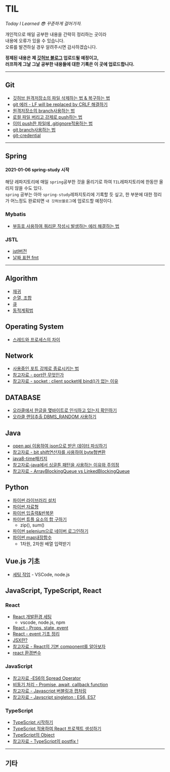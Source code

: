 # TIL
*Today I Learned 😎 꾸준하게 걸어가자.*

개인적으로 매일 공부한 내용을 간략히 정리하는 곳이라  
내용에 오류가 있을 수 있습니다.   
오류를 발견하실 경우 알려주시면 감사하겠습니다.  


**정제된 내용은 제 [깃허브 블로그](https://sehui-byte.github.io/) 업로드될 예정이고,  
러프하게 그날 그날 공부한 내용들에 대한 기록은 이 곳에 업로드합니다.**

------------

## Git  
- [깃허브 원격저장소의 파일 삭제하는 법 & 복구하는 법](https://github.com/sehui-byte/TIL/blob/main/Git/%EC%9B%90%EA%B2%A9%EC%A0%80%EC%9E%A5%EC%86%8C%20%ED%8C%8C%EC%9D%BC%20%EC%82%AD%EC%A0%9C%2C%EB%B3%B5%EA%B5%AC%ED%95%98%EB%8A%94%20%EB%B2%95.md)
- [git 에러 - LF will be replaced by CRLF 해결하기](https://github.com/sehui-byte/TIL/blob/main/Git/git%20%EC%97%90%EB%9F%AC%20-%20%20LF%20will%20be%20replaced%20by%20CRLF.md)
- [원격저장소의 branch사용하는 법](https://github.com/sehui-byte/TIL/blob/main/Git/%EA%B9%83%ED%97%88%EB%B8%8C%20%EC%9B%90%EA%B2%A9%EC%A0%80%EC%9E%A5%EC%86%8C%EC%9D%98%20branch%EB%A1%9C%20%EC%82%AC%EC%9A%A9%ED%95%98%EA%B8%B0.md)
- [로컬 파일 버리고 강제로 push하는 법](https://github.com/sehui-byte/TIL/blob/main/Git/%EB%A1%9C%EC%BB%AC%20%ED%8C%8C%EC%9D%BC%20%EB%B2%84%EB%A6%AC%EA%B3%A0%20%EA%B0%95%EC%A0%9C%20pull%20%ED%95%98%EA%B8%B0.md)
- [이미 push한 파일에 .gitignore적용하는 법](https://github.com/sehui-byte/TIL/blob/main/Git/%EC%9D%B4%EB%AF%B8%20push%ED%95%9C%20%ED%8C%8C%EC%9D%BC%EC%97%90%20gitignore%EC%A0%81%EC%9A%A9%ED%95%98%EA%B8%B0.md)
- [git branch사용하는 법](https://github.com/sehui-byte/TIL/blob/main/Git/%EB%B8%8C%EB%9E%9C%EC%B9%98%20%EC%82%AC%EC%9A%A9%ED%95%98%EA%B8%B0.md)
- [git-credential](https://github.com/sehui-byte/TIL/blob/main/Git/git-credential.md)
------
## Spring
#### 2021-01-06 spring-study 시작
해당 레파지토리에 매일 `spring`공부한 것을 올리기로 하여 `TIL`레파지토리에 한동안 올리지 않을 수도 있다.   
`spring` 공부는 아마 `spring-study`레파지토리에 기록할 듯 싶고, 한 부분에 대한 정리가 어느정도 완료되면 `내 깃허브블로그`에 업로드할 예정이다.

### Mybatis
- [부등호 사용하여 쿼리문 작성시 발생하는 에러 해결하는 법](https://github.com/sehui-byte/TIL/tree/main/Spring)

### JSTL
- [jstl버전](https://github.com/sehui-byte/TIL/blob/main/jstl/jstl%EB%B2%84%EC%A0%84.md)
- [날짜 표현 fmt](https://github.com/sehui-byte/TIL/blob/main/jstl/jstl%EB%82%A0%EC%A7%9C%ED%91%9C%ED%98%84.md)
----------

## Algorithm

- [재귀](https://github.com/sehui-byte/TIL/blob/main/Algorithm/%EC%9E%AC%EA%B7%80(Recursion).md)
- [순열, 조합](https://github.com/sehui-byte/TIL/blob/main/Algorithm/%EC%88%9C%EC%97%B4%2C%EC%A1%B0%ED%95%A9%20%EC%95%8C%EA%B3%A0%EB%A6%AC%EC%A6%98.md)
- [큐]()
- [동적계획법](https://github.com/sehui-byte/TIL/blob/main/Algorithm/%EB%8F%99%EC%A0%81%EA%B3%84%ED%9A%8D%EB%B2%95.md)


## Operating System
- [스레드와 프로세스의 차이]()

## Network
- [사용중인 포트 강제로 종료시키는 법](https://github.com/sehui-byte/TIL/commit/6f6f84dd20f412610c00b311e27f972496ad9562)
- [참고자료 - port란 무엇인가](https://jwprogramming.tistory.com/26)
- [참고자료 - socket : client socket에 bind()가 없는 이유](https://blog.naver.com/rev7707/10005157701)

## DATABASE

- [오라클에서 한글을 몇바이트로 인식하고 있는지 확인하기](https://github.com/sehui-byte/TIL/blob/main/DB/ORACLE/%ED%95%9C%EA%B8%80%EC%9D%B4%20%EB%AA%87%EB%B0%94%EC%9D%B4%ED%8A%B8%EB%A1%9C%20%EC%9D%B8%EC%8B%9D%EB%90%98%EA%B3%A0%20%EC%9E%88%EB%8A%94%EA%B0%80.md)
- [오라클 랜덤추출 DBMS_RANDOM 사용하기](https://github.com/sehui-byte/TIL/blob/main/DB/ORACLE/%EC%98%A4%EB%9D%BC%ED%81%B4%20%EB%9E%9C%EB%8D%A4%20%EC%B6%94%EC%B6%9C%20DBMS_RANDOM.md)
  
## Java

- [open api 이용하여 json으로 받은 데이터 파싱하기](https://github.com/sehui-byte/TIL/blob/main/Java/json%ED%8C%8C%EC%8B%B1.md)  
- [참고자료 - bit shift연산자를 사용하여 byte형변환](http://egloos.zum.com/littletrue/v/4096524)
- [java8-time패키지](https://github.com/sehui-byte/TIL/blob/main/Java/java8-time%ED%8C%A8%ED%82%A4%EC%A7%80.md)
- [참고자료-java에서 싱글톤 패턴을 사용하는 이유와 주의점](https://elfinlas.github.io/2019/09/23/java-singleton/)
- [참고자료 - ArrayBlockingQueue vs LinkedBlockingQueue](https://stackoverflow.com/questions/35967792/when-to-prefer-linkedblockingqueue-over-arrayblockingqueue)
  

## Python 
- [파이썬 라이브러리 설치](https://github.com/sehui-byte/TIL/blob/main/python/%EB%9D%BC%EC%9D%B4%EB%B8%8C%EB%9F%AC%EB%A6%AC%20%EC%84%A4%EC%B9%98.md)
- [파이썬 자료형](https://github.com/sehui-byte/TIL/blob/main/python/%ED%8C%8C%EC%9D%B4%EC%8D%AC%20%EC%9E%90%EB%A3%8C%ED%98%95.md)
- [파이썬 입출력&반복문](https://github.com/sehui-byte/TIL/blob/main/python/%ED%8C%8C%EC%9D%B4%EC%8D%AC%20%EC%9E%85%EC%B6%9C%EB%A0%A5%20%26%20%EB%B0%98%EB%B3%B5%EB%AC%B8.md)
- [파이썬 튜플 요소의 합 구하기](https://github.com/sehui-byte/TIL/blob/main/python/%ED%8A%9C%ED%94%8C%20%EC%9A%94%EC%86%8C%EB%81%BC%EB%A6%AC%20%EB%8D%A7%EC%85%88%ED%95%98%EB%8A%94%20%EB%B2%95.md)
    - zip(), sum()
- [파이썬 selenium으로 네이버 로그인하기](https://github.com/sehui-byte/TIL/blob/main/python/Selenium%EC%9C%BC%EB%A1%9C%20%EB%84%A4%EC%9D%B4%EB%B2%84%20%EB%A1%9C%EA%B7%B8%EC%9D%B8%ED%95%98%EA%B8%B0.md)
- [파이썬 map내장함수](https://github.com/sehui-byte/TIL/blob/main/python/map%EB%82%B4%EC%9E%A5%ED%95%A8%EC%88%98.md)
  - 1차원, 2차원 배열 입력받기
  
## Vue.js 기초
- [세팅 작업](https://github.com/sehui-byte/TIL/blob/main/Vue.js/Setting%EC%9E%91%EC%97%85.md) - VSCode, node.js 
  
## JavaScript, TypeScript, React

### React
- [React 개발환경 세팅](https://github.com/sehui-byte/TIL/blob/main/react/react%20%EA%B0%9C%EB%B0%9C%ED%99%98%EA%B2%BD%20%EC%84%B8%ED%8C%85.md)
  - vscode, node.js, npm
- [React - Props, state, event](https://github.com/sehui-byte/TIL/blob/main/react/react%EA%B8%B0%EC%B4%88_props%2Cstate%2Cevent.md)
- [React - event 기초 정리](https://github.com/sehui-byte/TIL/blob/main/react/react%20event.md)
- [JSX란?](https://github.com/sehui-byte/TIL/blob/main/react/JSX.md)
- [참고자료 - React의 기본 component를 알아보자](https://medium.com/little-big-programming/react%EC%9D%98-%EA%B8%B0%EB%B3%B8-%EC%BB%B4%ED%8F%AC%EB%84%8C%ED%8A%B8%EB%A5%BC-%EC%95%8C%EC%95%84%EB%B3%B4%EC%9E%90-92c923011818)
- [react 환경변수](https://github.com/sehui-byte/TIL/blob/main/react/react%ED%99%98%EA%B2%BD%EB%B3%80%EC%88%98.md)

### JavaScript
- [참고자료 -ES6의 Spread Operator](https://paperblock.tistory.com/62)
- [비동기 처리 - Promise, await, callback function](https://github.com/sehui-byte/TIL/blob/main/react/javascript_promise%2C%20await.md)
- [참고자료 - Javascript 버블링과 캡처링](https://ko.javascript.info/bubbling-and-capturing)
- [참고자료 - Javscript singleton : ES6, ES7](https://heecheolman.tistory.com/40)

### TypeScript
- [TypeScript 시작하기](https://github.com/sehui-byte/TIL/blob/main/react/typescript%EC%8B%9C%EC%9E%91%ED%95%98%EA%B8%B0.md)
- [TypeScript 적용하여 React 프로젝트 생성하기](https://github.com/sehui-byte/TIL/blob/main/react/TypeScript-react%20%ED%94%84%EB%A1%9C%EC%A0%9D%ED%8A%B8%20%EC%83%9D%EC%84%B1.md)
- [TypeScript의 Object](https://github.com/sehui-byte/TIL/blob/main/react/TypeScript_object%20type.md)
- [참고자료 - TypeScript의 postfix !](https://wooooooak.github.io/typescript/2018/12/11/nonNullAssertionCheck/)

  
-------------
## 기타

